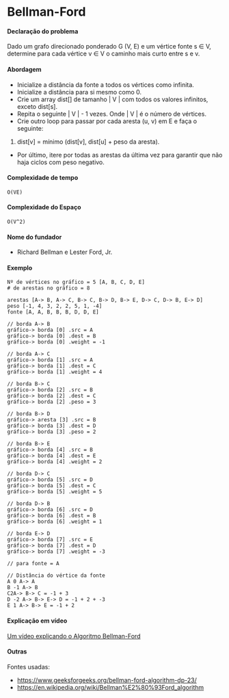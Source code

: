 # Bellman-Ford

#### Declaração do problema

Dado um grafo direcionado ponderado G (V, E) e um vértice fonte s ∈ V, determine para cada vértice v ∈ V o caminho mais curto entre s e v.

#### Abordagem

- Inicialize a distância da fonte a todos os vértices como infinita.
- Inicialize a distância para si mesmo como 0.
- Crie um array dist[] de tamanho | V | com todos os valores infinitos, exceto dist[s].
- Repita o seguinte | V | - 1 vezes. Onde | V | é o número de vértices.
- Crie outro loop para passar por cada aresta (u, v) em E e faça o seguinte:
1. dist[v] = mínimo (dist[v], dist[u] + peso da aresta).
- Por último, itere por todas as arestas da última vez para garantir que não haja ciclos com peso negativo.

#### Complexidade de tempo

`O(VE)`

#### Complexidade do Espaço

`O(V^2)`

#### Nome do fundador

- Richard Bellman e Lester Ford, Jr.

#### Exemplo

```
Nº de vértices no gráfico = 5 [A, B, C, D, E]
# de arestas no gráfico = 8

arestas [A-> B, A-> C, B-> C, B-> D, B-> E, D-> C, D-> B, E-> D]
peso [-1, 4, 3, 2, 2, 5, 1, -4]
fonte [A, A, B, B, B, D, D, E]

// borda A-> B
gráfico-> borda [0] .src = A
gráfico-> borda [0] .dest = B
gráfico-> borda [0] .weight = -1

// borda A-> C
gráfico-> borda [1] .src = A
gráfico-> borda [1] .dest = C
gráfico-> borda [1] .weight = 4

// borda B-> C
gráfico-> borda [2] .src = B
gráfico-> borda [2] .dest = C
gráfico-> borda [2] .peso = 3

// borda B-> D
gráfico-> aresta [3] .src = B
gráfico-> borda [3] .dest = D
gráfico-> borda [3] .peso = 2

// borda B-> E
gráfico-> borda [4] .src = B
gráfico-> borda [4] .dest = E
gráfico-> borda [4] .weight = 2

// borda D-> C
gráfico-> borda [5] .src = D
gráfico-> borda [5] .dest = C
gráfico-> borda [5] .weight = 5

// borda D-> B
gráfico-> borda [6] .src = D
gráfico-> borda [6] .dest = B
gráfico-> borda [6] .weight = 1

// borda E-> D
gráfico-> borda [7] .src = E
gráfico-> borda [7] .dest = D
gráfico-> borda [7] .weight = -3

// para fonte = A

// Distância do vértice da fonte
A 0 A-> A
B -1 A-> B
C2A-> B-> C = -1 + 3
D -2 A-> B-> E-> D = -1 + 2 + -3
E 1 A-> B-> E = -1 + 2
```

#### Explicação em vídeo

[Um vídeo explicando o Algoritmo Bellman-Ford](https://www.youtube.com/watch?v=hxMWBBCpR6A)

#### Outras

Fontes usadas:
- https://www.geeksforgeeks.org/bellman-ford-algorithm-dp-23/
- https://en.wikipedia.org/wiki/Bellman%E2%80%93Ford_algorithm
